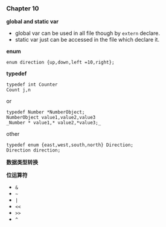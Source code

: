 ### Chapter 10

**global and static var**

+ global var can be used in all file though by `extern` declare.
+ static var just can be accessed in the file which declare it.

**enum**

```
enum direction {up,down,left =10,right};
```

**typedef**

```
typedef int Counter
Count j,n
```

or

```
typedef Number *NumberObject;
NumberObject value1,value2,value3
_Number * value1,* value2,*value3;_
```

other

```
typedef enum {east,west,south,north} Direction;
Direction direction;
```

**数据类型转换**

**位运算符**

- `&`
- `~`
- `|`
- `<<`
- `>>`
- `^`



